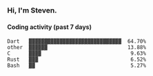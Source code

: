 ### Hi, I'm Steven.

#### Coding activity (past 7 days)
```
Dart   ▓▓▓▓▓▓▓▓▓▓▓▓▓▓▓▓▓▓▓▓▓▓▓▓▓▓▓▓▓▓  64.70%
other  ▓▓▓▓▓▓                          13.88%
C      ▓▓▓▓                             9.63%
Rust   ▓▓▓                              6.52%
Bash   ▓▓                               5.27%
```
